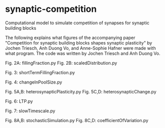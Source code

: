 # synaptic-competition
Computational model to simulate competition of synapses for synaptic building blocks

The following explains what figures of the accompanying paper "Competition for synaptic building blocks shapes synaptic plasticity" by Jochen Triesch, Anh Duong Vo, and Anne-Sophie Hafner were made with what program. The code was written by Jochen Triesch and Anh Duong Vo.

Fig. 2A: fillingFraction.py
Fig. 2B: scaledDistribution.py

Fig. 3: shortTermFillingFraction.py

Fig. 4: changeInPoolSize.py

Fig. 5A,B: heterosynapticPlasticity.py
Fig. 5C,D: heterosynapticChange.py

Fig. 6: LTP.py

Fig. 7: slowTimescale.py

Fig. 8A,B: stochasticSimulation.py
Fig. 8C,D: coefficientOfVariation.py
